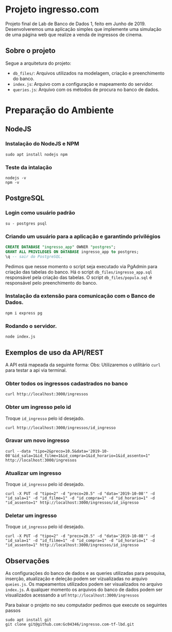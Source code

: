 # Projeto ingresso.com
Projeto final de Lab de Banco de Dados 1, feito em Junho de 2019. Desenvolveremos uma aplicação simples que implemente uma simulação de uma página web que realize a venda de ingressos de cinema.

## Sobre o projeto
Segue a arquitetura do projeto:
- <code>db_files/</code>: Arquivos utilizados na modelagem, criação e preenchimento do banco.
- <code>index.js</code>: Arquivo com a configuração e mapeamento do servidor.
- <code>queries.js</code>: Arquivo com os métodos de procura no banco de dados.

# Preparação do Ambiente

## NodeJS

### Instalação do NodeJS e NPM
``` shell
sudo apt install nodejs npm   
```

### Teste da intalação
``` shell
nodejs -v
npm -v
```

## PostgreSQL

### Login como usuário padrão
``` shell
su - postgres psql
```

### Criando um usuário para a aplicação e garantindo privilégios
``` sql
CREATE DATABASE "ingresso_app" OWNER "postgres";
GRANT ALL PRIVILEGES ON DATABASE ingresso_app to postgres;
\q -- sair do PostgreSQL.
```

Pedimos que nesse momento o script seja executado via PgAdmin para criação das tabelas do banco. Há o script <code>db_files/ingresso_app.sql</code> responsável pela criação das tabelas. O script <code>db_files/popula.sql</code> é responsável pelo preenchimento do banco.

### Instalação da extensão para comunicação com o Banco de Dados.
``` shell
npm i express pg
```

### Rodando o servidor.
``` shell
node index.js
```

## Exemplos de uso da API/REST
A API está mapeada da seguinte forma:
Obs: Utilizaremos o utilitário <code>curl</code> para testar a api via terminal.

### Obter todos os ingressos cadastrados no banco
``` shell
curl http://localhost:3000/ingressos
```

### Obter um ingresso pelo id
Troque <code>id_ingresso</code> pelo id desejado.
``` shell
curl http://localhost:3000/ingressos/id_ingresso
```

### Gravar um novo ingresso
``` shell
curl --data "tipo=2&preco=10.5&data='2019-10-08'&id_sala=1&id_filme=1&id_compra=1&id_horario=1&id_assento=1" http://localhost:3000/ingressos
```

### Atualizar um ingresso
Troque <code>id_ingresso</code> pelo id desejado.
``` shell
curl -X PUT -d "tipo=2" -d "preco=20.5" -d "data='2019-10-08'" -d "id_sala=1" -d "id_filme=1" -d "id_compra=1" -d "id_horario=1" -d "id_assento=1" http://localhost:3000/ingressos/id_ingresso
```

### Deletar um ingresso
Troque <code>id_ingresso</code> pelo id desejado.
``` shell
curl -X PUT -d "tipo=2" -d "preco=20.5" -d "data='2019-10-08'" -d "id_sala=1" -d "id_filme=1" -d "id_compra=1" -d "id_horario=1" -d "id_assento=1" http://localhost:3000/ingressos/id_ingresso
```

## Observações
As configurações do banco de dados e as queries utilizadas para pesquisa, inserção, atualização e deleção podem ser vizualizadas no arquivo `queies.js`. Os mapeamentos utilizados podem ser visualizados no arquivo `index.js`. A qualquer momento os arquivos do banco de dados podem ser visualizados acessando a url `http://localhost:3000/ingressos`

Para baixar o projeto no seu computador pedimos que execute os seguintes passos
``` shell
sudo apt install git
git clone git@github.com:Gc04346/ingresso.com-tf-lbd.git
```